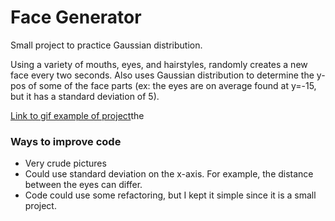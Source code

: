 # Face Generator
Small project to practice Gaussian distribution.

Using a variety of mouths, eyes, and hairstyles, randomly creates a new face every two seconds. Also uses Gaussian distribution to determine the y-pos of some of the face parts (ex: the eyes are on average found at y=-15, but it has a standard deviation of 5).

[Link to gif example of project](http://i.imgur.com/bCbbKm7.gifv)the 

### Ways to improve code
* Very crude pictures
* Could use standard deviation on the x-axis. For example, the distance between the eyes can differ.
* Code could use some refactoring, but I kept it simple since it is a small project.
